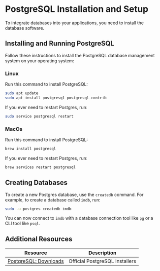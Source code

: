 # PostgreSQL Installation and Setup

To integrate databases into your applications, you need to install the database software.

## Installing and Running PostgreSQL

Follow these instructions to install the PostgreSQL database management system on your operating system:

### Linux

Run this command to install PostgreSQL:

```bash
sudo apt update
sudo apt install postgresql postgresql-contrib
```

If you ever need to restart Postgres, run:

```bash
sudo service postgresql restart
```

### MacOs

Run this command to install PostgreSQL:

```bash
brew install postgresql
```

If you ever need to restart Postgres, run:

```bash
brew services restart postgresql
```

## Creating Databases

To create a new Postgres database, use the `createdb` command. For example, to create a database called `imdb`, run:

```bash
sudo -u postgres createdb imdb
```

You can now connect to `imdb` with a database connection tool like `pg` or a CLI tool like `psql`.

## Additional Resources

| Resource | Description |
| --- | --- |
| [PostgreSQL: Downloads](https://www.postgresql.org/download/) | Official PostgreSQL installers |
